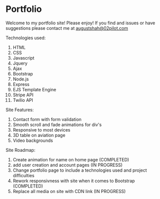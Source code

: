 # Portfolio

Welcome to my portfolio site!
Please enjoy! If you find and issues or have suggestions please contact me at augustshah@02pilot.com

Technologies used: 
1.  HTML
2.  CSS 
3.  Javascript 
4.  Jquery
5.  Ajax
6.  Bootstrap
7.  Node.js
8.  Express 
9.  EJS Template Engine
10. Stripe API
11. Twilio API

Site Features: 
1. Contact form with form validation 
2. Smooth scroll and fade animations for div's
3. Responsive to most devices 
4. 3D table on aviation page 
5. Video backgrounds 

Site Roadmap: 

1. Create animation for name on home page (COMPLETED)
2. add user creation and account pages (IN PROGRESS)
3. Change portfolio page to include a technologies used and project difficulties
4. Rework responsivness with site when it comes to Bootstrap (COMPLETED)
5. Replace all media on site with CDN link (IN PROGRESS)